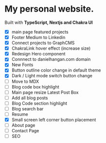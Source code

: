 # My personal website.

Built with **TypeScript, Nextjs and Chakra UI**

- [x] main page featured projects
- [x] Footer Medium to Linkedin
- [x] Connect projects to GraphCMS
- [x] ChakraLink hover effect (increase size)
- [x] Redesign Hero component
- [x] Connnect to danielhangan.com domain
- [x] New Fonts
- [x] Button outline color change in default theme
- [x] Dark / Light mode switch button change
- [ ] Move to MDX
- [ ] Blog code box highlight
- [ ] Main page resize Latest Post Box
- [ ] Add all blog posts
- [ ] Blog Code section highlight
- [ ] Blog search bar
- [ ] Resume
- [x] Small screen left corner button placement
- [ ] About page
- [ ] Contact Page
- [ ] SEO